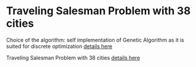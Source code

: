 # Traveling Salesman Problem with 38 cities

Choice of the algorithm: self implementation of Genetic Algorithm as it is suited for discrete optimization [details here](../GA/README.md)

Traveling Salesman Problem with 38 cities [details here](TSP38WithGA.ipynb)
 
